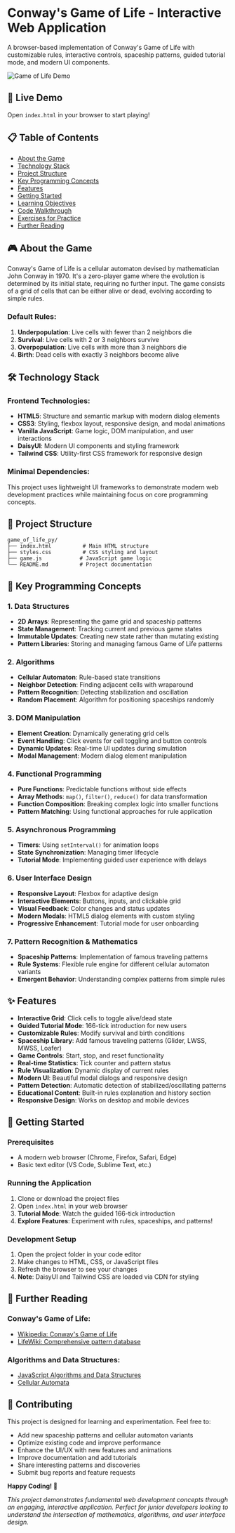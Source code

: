 # Conway's Game of Life - Interactive Web Application

A browser-based implementation of Conway's Game of Life with customizable rules, interactive controls, spaceship patterns, guided tutorial mode, and modern UI components.

![Game of Life Demo](vvvvvvvv)

## 🚀 Live Demo

Open `index.html` in your browser to start playing!

## 📋 Table of Contents

- [About the Game](#about-the-game)
- [Technology Stack](#technology-stack)
- [Project Structure](#project-structure)
- [Key Programming Concepts](#key-programming-concepts)
- [Features](#features)
- [Getting Started](#getting-started)
- [Learning Objectives](#learning-objectives)
- [Code Walkthrough](#code-walkthrough)
- [Exercises for Practice](#exercises-for-practice)
- [Further Reading](#further-reading)

## 🎮 About the Game

Conway's Game of Life is a cellular automaton devised by mathematician John Conway in 1970. It's a zero-player game where the evolution is determined by its initial state, requiring no further input. The game consists of a grid of cells that can be either alive or dead, evolving according to simple rules.

### Default Rules:

1. **Underpopulation**: Live cells with fewer than 2 neighbors die
2. **Survival**: Live cells with 2 or 3 neighbors survive
3. **Overpopulation**: Live cells with more than 3 neighbors die
4. **Birth**: Dead cells with exactly 3 neighbors become alive

## 🛠 Technology Stack

### Frontend Technologies:

- **HTML5**: Structure and semantic markup with modern dialog elements
- **CSS3**: Styling, flexbox layout, responsive design, and modal animations
- **Vanilla JavaScript**: Game logic, DOM manipulation, and user interactions
- **DaisyUI**: Modern UI components and styling framework
- **Tailwind CSS**: Utility-first CSS framework for responsive design

### Minimal Dependencies:

This project uses lightweight UI frameworks to demonstrate modern web development practices while maintaining focus on core programming concepts.

## 📁 Project Structure

```
game_of_life_py/
├── index.html          # Main HTML structure
├── styles.css          # CSS styling and layout
├── game.js            # JavaScript game logic
└── README.md          # Project documentation
```

## 🎯 Key Programming Concepts

### 1. **Data Structures**

- **2D Arrays**: Representing the game grid and spaceship patterns
- **State Management**: Tracking current and previous game states
- **Immutable Updates**: Creating new state rather than mutating existing
- **Pattern Libraries**: Storing and managing famous Game of Life patterns

### 2. **Algorithms**

- **Cellular Automaton**: Rule-based state transitions
- **Neighbor Detection**: Finding adjacent cells with wraparound
- **Pattern Recognition**: Detecting stabilization and oscillation
- **Random Placement**: Algorithm for positioning spaceships randomly

### 3. **DOM Manipulation**

- **Element Creation**: Dynamically generating grid cells
- **Event Handling**: Click events for cell toggling and button controls
- **Dynamic Updates**: Real-time UI updates during simulation
- **Modal Management**: Modern dialog element manipulation

### 4. **Functional Programming**

- **Pure Functions**: Predictable functions without side effects
- **Array Methods**: `map()`, `filter()`, `reduce()` for data transformation
- **Function Composition**: Breaking complex logic into smaller functions
- **Pattern Matching**: Using functional approaches for rule application

### 5. **Asynchronous Programming**

- **Timers**: Using `setInterval()` for animation loops
- **State Synchronization**: Managing timer lifecycle
- **Tutorial Mode**: Implementing guided user experience with delays

### 6. **User Interface Design**

- **Responsive Layout**: Flexbox for adaptive design
- **Interactive Elements**: Buttons, inputs, and clickable grid
- **Visual Feedback**: Color changes and status updates
- **Modern Modals**: HTML5 dialog elements with custom styling
- **Progressive Enhancement**: Tutorial mode for user onboarding

### 7. **Pattern Recognition & Mathematics**

- **Spaceship Patterns**: Implementation of famous traveling patterns
- **Rule Systems**: Flexible rule engine for different cellular automaton variants
- **Emergent Behavior**: Understanding complex patterns from simple rules

## ✨ Features

- **Interactive Grid**: Click cells to toggle alive/dead state
- **Guided Tutorial Mode**: 166-tick introduction for new users
- **Customizable Rules**: Modify survival and birth conditions
- **Spaceship Library**: Add famous traveling patterns (Glider, LWSS, MWSS, Loafer)
- **Game Controls**: Start, stop, and reset functionality
- **Real-time Statistics**: Tick counter and pattern status
- **Rule Visualization**: Dynamic display of current rules
- **Modern UI**: Beautiful modal dialogs and responsive design
- **Pattern Detection**: Automatic detection of stabilized/oscillating patterns
- **Educational Content**: Built-in rules explanation and history section
- **Responsive Design**: Works on desktop and mobile devices

## 🚀 Getting Started

### Prerequisites

- A modern web browser (Chrome, Firefox, Safari, Edge)
- Basic text editor (VS Code, Sublime Text, etc.)

### Running the Application

1. Clone or download the project files
2. Open `index.html` in your web browser
3. **Tutorial Mode**: Watch the guided 166-tick introduction
4. **Explore Features**: Experiment with rules, spaceships, and patterns!

### Development Setup

1. Open the project folder in your code editor
2. Make changes to HTML, CSS, or JavaScript files
3. Refresh the browser to see your changes
4. **Note**: DaisyUI and Tailwind CSS are loaded via CDN for styling



## 📖 Further Reading

### Conway's Game of Life:

- [Wikipedia: Conway's Game of Life](https://en.wikipedia.org/wiki/Conway%27s_Game_of_Life)
- [LifeWiki: Comprehensive pattern database](https://www.conwaylife.com/wiki/Main_Page)

### Algorithms and Data Structures:

- [JavaScript Algorithms and Data Structures](https://github.com/trekhleb/javascript-algorithms)
- [Cellular Automata](https://mathworld.wolfram.com/CellularAutomaton.html)

## 🤝 Contributing

This project is designed for learning and experimentation. Feel free to:

- Add new spaceship patterns and cellular automaton variants
- Optimize existing code and improve performance
- Enhance the UI/UX with new features and animations
- Improve documentation and add tutorials
- Share interesting patterns and discoveries
- Submit bug reports and feature requests


**Happy Coding! 🎉**

_This project demonstrates fundamental web development concepts through an engaging, interactive application. Perfect for junior developers looking to understand the intersection of mathematics, algorithms, and user interface design._
